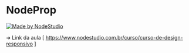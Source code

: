 # NodeProp

[![Made by NodeStudio](https://img.shields.io/badge/made%20by-NodeStudio-%03bf65)](https://www.nodestudio.com.br/)

➜ Link da aula [ https://www.nodestudio.com.br/curso/curso-de-design-responsivo ]
